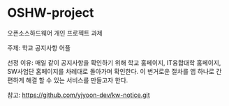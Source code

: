 # OSHW-project

오픈소스하드웨어 개인 프로젝트 과제

주제: 학교 공지사항 어플

선정 이유: 매일 같이 공지사항을 확인하기 위해 학교 홈페이지, IT융합대학 홈페이지, SW사업단 홈페이지를 차례대로 돌아가며 확인한다. 
          이 번거로운 절차를 앱 하나로 간편하게 해결 할 수 있는 서비스를 만들고자 한다.
           

          
   
참고: https://github.com/yjyoon-dev/kw-notice.git

